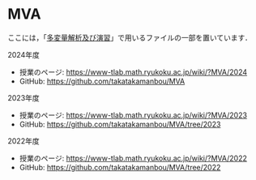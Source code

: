 # MVA

ここには，「[多変量解析及び演習](https://www-tlab.math.ryukoku.ac.jp/wiki/?MVA)」で用いるファイルの一部を置いています．

2024年度
- 授業のページ: https://www-tlab.math.ryukoku.ac.jp/wiki/?MVA/2024
- GitHub: https://github.com/takatakamanbou/MVA

2023年度
- 授業のページ: https://www-tlab.math.ryukoku.ac.jp/wiki/?MVA/2023
- GitHub: https://github.com/takatakamanbou/MVA/tree/2023

2022年度
- 授業のページ: https://www-tlab.math.ryukoku.ac.jp/wiki/?MVA/2022
- GitHub: https://github.com/takatakamanbou/MVA/tree/2022
